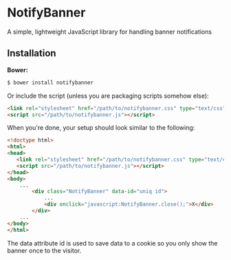 # NotifyBanner
A simple, lightweight JavaScript library for handling banner notifications

## Installation

**Bower:**
```bash
$ bower install notifybanner
```

Or include the script (unless you are packaging scripts somehow else):

```html
<link rel="stylesheet" href="/path/to/notifybanner.css" type="text/css" media="all">
<script src="/path/to/notifybanner.js"></script>
```

When you're done, your setup should look similar to the following:

```html
<!doctype html>
<html>
<head>
   <link rel="stylesheet" href="/path/to/notifybanner.css" type="text/css" media="all">
   <script src="/path/to/notifybanner.js"></script>
</head>
<body>
    ...
        <div class="NotifyBanner" data-id="uniq id">
            ...
            <div onclick="javascript:NotifyBanner.close();">X</div>
        </div>
    ...
</body>
</html>
```

The data attribute id is used to save data to a cookie so you only show the banner once to the visitor.